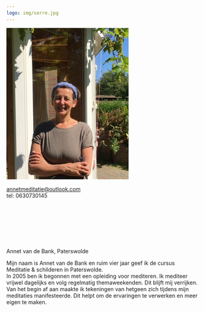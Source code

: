 ```yaml
---
logo: img/serre.jpg
---
```


<img src="/img/annet.jpg" class="picture"/>  

[annetmeditatie@outlook.com](mailto:annetmeditatie@outlook.com)  
tel: 0630730145

<div style="height:100px"></div>

Annet van de Bank, Paterswolde



Mijn naam is Annet van de Bank en ruim vier jaar geef ik de cursus Meditatie & schilderen in Paterswolde.  
In 2005 ben ik begonnen met een opleiding voor mediteren. Ik mediteer vrijwel dagelijks en volg regelmatig themaweekenden. Dit blijft mij verrijken. Van het begin af aan maakte ik tekeningen van hetgeen zich tijdens mijn meditaties manifesteerde.
Dit helpt om de ervaringen te verwerken en meer eigen te maken.


